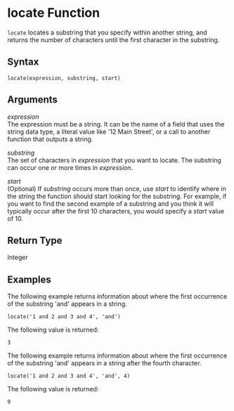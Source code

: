 # locate Function<a name="locate-function"></a>

`locate` locates a substring that you specify within another string, and returns the number of characters until the first character in the substring\. 

## Syntax<a name="locate-function-syntax"></a>

```
locate(expression, substring, start)
```

## Arguments<a name="locate-function-arguments"></a>

 *expression*   
The expression must be a string\. It can be the name of a field that uses the string data type, a literal value like '12 Main Street', or a call to another function that outputs a string\.

 *substring*   
The set of characters in *expression* that you want to locate\. The substring can occur one or more times in *expression*\.

 *start*   
\(Optional\) If *substring* occurs more than once, use *start* to identify where in the string the function should start looking for the substring\. For example, if you want to find the second example of a substring and you think it will typically occur after the first 10 characters, you would specify a *start* value of 10\. 

## Return Type<a name="locate-function-return-type"></a>

Integer

## Examples<a name="locate-function-example"></a>

The following example returns information about where the first occurrence of the substring 'and' appears in a string\.

```
locate('1 and 2 and 3 and 4', 'and')
```

The following value is returned:

```
3
```

The following example returns information about where the first occurrence of the substring 'and' appears in a string after the fourth character\.

```
locate('1 and 2 and 3 and 4', 'and', 4)
```

The following value is returned:

```
9
```